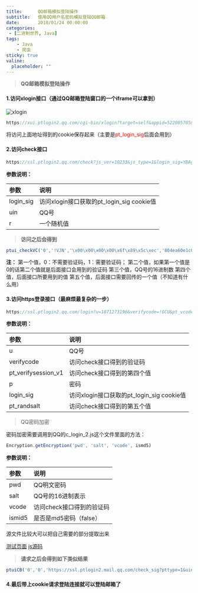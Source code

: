 ```yaml
---
title:      QQ邮箱模拟登陆操作
subtitle:   使用QQ用户名密码模拟登陆QQ邮箱
date:       2018/01/24 00:00:00
categories:
 - [二进制世界, Java]
tags:
    - Java
    - 爬虫
sticky: true
valine:
  placeholder: ""
---
```


>
> **QQ邮箱模拟登陆操作**

#### 1.访问xlogin接口（通过QQ邮箱登陆窗口的一个iframe可以拿到）

![xlogin](http://ptpan.top/images/post/qq-login-iframe-code.png "xlogin")

```javascript
https://xui.ptlogin2.qq.com/cgi-bin/xlogin?target=self&appid=522005705&daid=4&s_url=https://mail.qq.com/cgi-bin/readtemplate?check=false%26t=loginpage_new_jump%26vt=passport%26vm=wpt%26ft=loginpage%26target=&style=25&low_login=1&proxy_url=https://mail.qq.com/proxy.html&need_qr=1&hide_border=1&border_radius=1&self_regurl=http://zc.qq.com/chs/index.html?type=1&app_id=11005?t=regist&pt_feedback_link=http://support.qq.com/discuss/350_1.shtml&css=https://res.mail.qq.com/zh_CN/htmledition/style/ptlogin_input24e6b9.css
```

将访问上面地址得到的cookie保存起来（主要是<font color="red">pt_login_sig</font>后面会用到）

#### 2.访问check接口

```java
https://ssl.ptlogin2.qq.com/check?js_ver=10233&js_type=1&login_sig=YBAgwC0mGS89sG93aXrkIdOrD00D-IALYfZ6vgC3SnedVVNm8HpMxHSlxqCG-PEN&pt_uistyle=25&regmaster=&pt_tea=2&pt_vcode=0&uin=xxxxxxx&appid=522005705&r=0.07185151645254728
```
**参数说明：**

|  **参数**        | **说明**           | 
|:-----|:------|
| login_sig | 访问xlogin接口获取的pt_login_sig cookie值 |
| uin | QQ号 |
| r | 一个随机值 |


>
> **访问之后会得到**

```javascript
ptui_checkVC('0','!VJN','\x00\x00\x00\x00\x6f\x89\x5c\xec','804ea60e1c03c1c7003296522b0bbfaf53518ff2baab40b15fb55e28ca96d3d7786e6b44018c66adee5f409880b104412228363c2543619f','2')
```

**注：**
第一个值，0：不需要验证码，1：需要验证码；
第二个值，如果第一个值是0的话第二个值就是后面接口会用到的验证码
第三个值，QQ号的16进制数
第四个值，后面接口所要用到的值
第五个值，后面接口需要回传的一个值（不知道有什么用）

#### 3.访问https登录接口（最麻烦最复杂的一步）

```javascript
https://ssl.ptlogin2.qq.com/login?u=1871273196&verifycode=!GCU&pt_vcode_v1=0&pt_verifysession_v1=343af576e975768817b37e0b1c832ef30e7858b090ba460ee82b79efcb94b9bb2fd2b38ff0f02d6db63ad86fb3f795285035e9aec2f7bc2c&p=ZyA04zY*0fSKXAuOlKbYmQ0T*2g4cTwFJb88J0xN7HETYF5rEtqBaOxkAlacCM2d7F1b*cV90lwdY3NdZYZkWkHuZOF1xZz*O-777RaleT6hfdzaGW0zkbshs335NgRnKFLcI8S9qSerLmuMrAwlRtSn62yMxgDy-CokRBHlm4uL5IijuUkKpSxuL3pnfg7DGqWjvgb-Zrz1XfQ*q5N-tckwx3DmL3W2ItCsF3uxbjGZiYEy3i*hFHC0myQLhufO5KH0c8efeGKRNG8stJDDL8aB-bDCEqsxrgDirWg*zgNYyh0xIUMX2icxNZ**8ga97wQ76BfxLIsidwre0cfgCw__&pt_randsalt=2&u1=https%3A%2F%2Fmail.qq.com%2Fcgi-bin%2Flogin%3Fvt%3Dpassport%26vm%3Dwpt%26ft%3Dloginpage%26target%3D%26account%3D1871273196&ptredirect=1&h=1&t=1&g=1&from_ui=1&ptlang=2052&js_ver=10233&js_type=1&login_sig=YBAgwC0mGS89sG93aXrkIdOrD00D-IALYfZ6vgC3SnedVVNm8HpMxHSlxqCG-PEN&pt_uistyle=25&aid=522005705&daid=4
```

**参数说明：**

|  **参数**        | **说明**           | 
|:-----|:------|
| u | QQ号 |
| verifycode | 访问check接口得到的验证码 |
| pt_verifysession_v1 | 访问check接口得到的第四个值 |
| p | 密码 |
| login_sig | 访问xlogin接口获取的pt_login_sig cookie值 |
| pt_randsalt | 访问check接口得到的第五个值 |

>
> QQ密码加密

密码加密需要调用到QQ的c_login_2.js这个文件里面的方法：

```javascript
Encryption.getEncryption('pwd', 'salt', 'vcode', ismd5)
```

**参数说明：**

|  **参数**        | **说明**           | 
|:-----|:------|
| pwd      | QQ明文密码 | 
| salt      | QQ号的16进制表示      |   
| vcode | 访问check接口得到的验证码     |  
| ismid5 | 是否是md5密码（false）  |

源文件比较大可以把自己需要的部分提取出来

[测试页面](http://ptpan.top/file/qq-encryption/index1.html)
[js源码](http://ptpan.top/file/qq-encryption/qq.js)

>
> **请求之后会得到如下类似结果**

```javascript
ptuiCB('0','0','https://ssl.ptlogin2.mail.qq.com/check_sig?pttype=1&uin=1871273196&service=login&nodirect=0&ptsigx=a6604498649a79f8407b06c171b50f73cdfc878de0436d71b8afa57d7e6c41ac755dbf49c0c17127482dbc1c4df7791eec4dc88cef1622fd36f092869f4341e6&s_url=https%3A%2F%2Fmail.qq.com%2Fcgi-bin%2Flogin%3Fvt%3Dpassport%26vm%3Dwpt%26ft%3Dloginpage%26target%3D%26account%3D1871273196&f_url=&ptlang=2052&ptredirect=101&aid=522005705&daid=4&j_later=0&low_login_hour=0&regmaster=0&pt_login_type=1&pt_aid=0&pt_aaid=0&pt_light=0&pt_3rd_aid=0','1','登录成功！', 'PaPa')
```

#### 4.最后带上cookie请求登陆连接就可以登陆邮箱了

